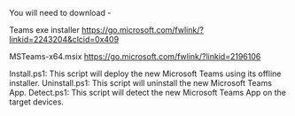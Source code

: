 You will need to download -

Teams exe installer
https://go.microsoft.com/fwlink/?linkid=2243204&clcid=0x409

MSTeams-x64.msix
https://go.microsoft.com/fwlink/?linkid=2196106

Install.ps1: This script will deploy the new Microsoft Teams using its offline installer.
Uninstall.ps1: This script will uninstall the new Microsoft Teams App.
Detect.ps1: This script will detect the new Microsoft Teams App on the target devices.

